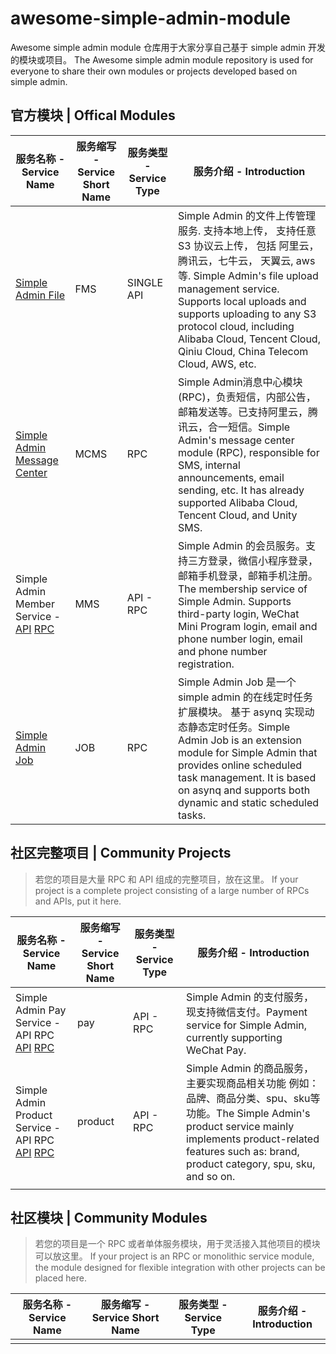 # awesome-simple-admin-module
Awesome simple admin module 仓库用于大家分享自己基于 simple admin 开发的模块或项目。 The Awesome simple admin module repository is used for everyone to share their own modules or projects developed based on simple admin.

## 官方模块 | Offical Modules

| 服务名称 - Service Name | 服务缩写 - Service Short Name | 服务类型 - Service Type | 服务介绍 - Introduction |
| ------------------------|-------------------------------|------------------------|-------------------------|
| [Simple Admin File](https://github.com/suyuan32/simple-admin-file) | FMS | SINGLE API |  Simple Admin 的文件上传管理服务. 支持本地上传， 支持任意 S3 协议云上传， 包括 阿里云， 腾讯云，七牛云， 天翼云, aws等. Simple Admin's file upload management service. Supports local uploads and supports uploading to any S3 protocol cloud, including Alibaba Cloud, Tencent Cloud, Qiniu Cloud, China Telecom Cloud, AWS, etc. |
| [Simple Admin Message Center](https://github.com/suyuan32/simple-admin-message-center) | MCMS | RPC | Simple Admin消息中心模块(RPC)，负责短信，内部公告，邮箱发送等。已支持阿里云，腾讯云，合一短信。Simple Admin's message center module (RPC), responsible for SMS, internal announcements, email sending, etc. It has already supported Alibaba Cloud, Tencent Cloud, and Unity SMS.|
| Simple Admin Member Service - [API](https://github.com/suyuan32/simple-admin-member-api) [RPC](https://github.com/suyuan32/simple-admin-member-rpc) | MMS | API - RPC |  Simple Admin 的会员服务。支持三方登录，微信小程序登录，邮箱手机登录，邮箱手机注册。 The membership service of Simple Admin. Supports third-party login, WeChat Mini Program login, email and phone number login, email and phone number registration.|
| [Simple Admin Job](https://github.com/suyuan32/simple-admin-job) | JOB | RPC | Simple Admin Job 是一个 simple admin 的在线定时任务扩展模块。 基于 asynq 实现动态静态定时任务。Simple Admin Job is an extension module for Simple Admin that provides online scheduled task management. It is based on asynq and supports both dynamic and static scheduled tasks. |

## 社区完整项目 | Community Projects
> 若您的项目是大量 RPC 和 API 组成的完整项目，放在这里。 If your project is a complete project consisting of a large number of RPCs and APIs, put it here.

| 服务名称 - Service Name                                                                                                                                                        | 服务缩写 - Service Short Name | 服务类型 - Service Type | 服务介绍 - Introduction                                                                                                    |
|----------------------------------------------------------------------------------------------------------------------------------------------------------------------------|---------------------------|------------------------|------------------------------------------------------------------------------------------------------------------------|
| Simple Admin Pay Service - API RPC [API](https://github.com/agui-coder/simple-admin-pay-api) [RPC](https://github.com/agui-coder/simple-admin-pay-rpc)                     | pay                       | API - RPC | Simple Admin 的支付服务，现支持微信支付。Payment service for Simple Admin, currently supporting WeChat Pay.                          |
| Simple Admin Product Service - API RPC [API](https://github.com/agui-coder/simple-admin-product-api) [RPC](https://github.com/agui-coder/simple-admin-product-rpc) | product                   | API - RPC | Simple Admin 的商品服务，主要实现商品相关功能 例如：品牌、商品分类、spu、sku等功能。The Simple Admin's product service mainly implements product-related features such as: brand, product category, spu, sku, and so on. |
|                                                                                                                                                                            |                           |                     |

## 社区模块 | Community Modules
> 若您的项目是一个 RPC 或者单体服务模块，用于灵活接入其他项目的模块可以放这里。 If your project is an RPC or monolithic service module, the module designed for flexible integration with other projects can be placed here.

| 服务名称 - Service Name | 服务缩写 - Service Short Name | 服务类型 - Service Type | 服务介绍 - Introduction |
| ------------------------|-------------------------------|------------------------|-------------------------|
|                 |                          |                            |
